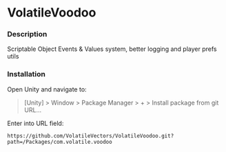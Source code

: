 # VolatileVoodoo

### Description

Scriptable Object Events &amp; Values system, better logging and player prefs utils

### Installation

Open Unity and navigate to:

> [Unity] > Window > Package Manager > + > Install package from git URL...

Enter into URL field:

	https://github.com/VolatileVectors/VolatileVoodoo.git?path=/Packages/com.volatile.voodoo
